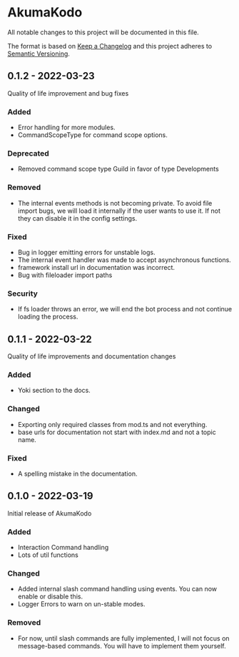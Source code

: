 # AkumaKodo

All notable changes to this project will be documented in this file.

The format is based on [Keep a Changelog](http://keepachangelog.com/)
and this project adheres to [Semantic Versioning](http://semver.org/).

## 0.1.2 - 2022-03-23

Quality of life improvement and bug fixes

### Added

- Error handling for more modules.
- CommandScopeType for command scope options.

### Deprecated

- Removed command scope type Guild in favor of type Developments

### Removed

- The internal events methods is not becoming private. To avoid file import bugs, we will load it internally if the user wants to use it. If not they can disable it in the config settings.

### Fixed

- Bug in logger emitting errors for unstable logs.
- The internal event handler was made to accept asynchronous functions.
- framework install url in documentation was incorrect.
- Bug with fileloader import paths

### Security

- If fs loader throws an error, we will end the bot process and not continue loading the process.

## 0.1.1 - 2022-03-22

Quality of life improvements and documentation changes

### Added

- Yoki section to the docs.

### Changed

- Exporting only required classes from mod.ts and not everything.
- base urls for documentation not start with index.md and not a topic name.

### Fixed

- A spelling mistake in the documentation.

## 0.1.0 - 2022-03-19

Initial release of AkumaKodo

### Added

- Interaction Command handling
- Lots of util functions

### Changed

- Added internal slash command handling using events. You can now enable or disable this.
- Logger Errors to warn on un-stable modes.

### Removed

- For now, until slash commands are fully implemented, I will not focus on message-based commands. You will have to implement them yourself.
